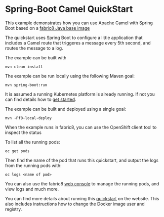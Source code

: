 # Spring-Boot Camel QuickStart

This example demonstrates how you can use Apache Camel with Spring Boot
based on a [fabric8 Java base image](https://github.com/fabric8io/base-images#java-base-images)

The quickstart uses Spring Boot to configure a little application that includes a Camel
route that triggeres a message every 5th second, and routes the message to a log.



The example can be built with

    mvn clean install



The example can be run locally using the following Maven goal:

    mvn spring-boot:run



It is assumed a running Kubernetes platform is already running. If not you can find details how to [get started](http://fabric8.io/guide/getStarted/index.html).

The example can be built and deployed using a single goal:

    mvn -Pf8-local-deploy

When the example runs in fabric8, you can use the OpenShift client tool to inspect the status

To list all the running pods:

    oc get pods

Then find the name of the pod that runs this quickstart, and output the logs from the running pods with:

    oc logs <name of pod>

You can also use the fabric8 [web console](http://fabric8.io/guide/console.html) to manage the
running pods, and view logs and much more.



You can find more details about running this [quickstart](http://fabric8.io/guide/quickstarts/running.html) on the website. This also includes instructions how to change the Docker image user and registry.

